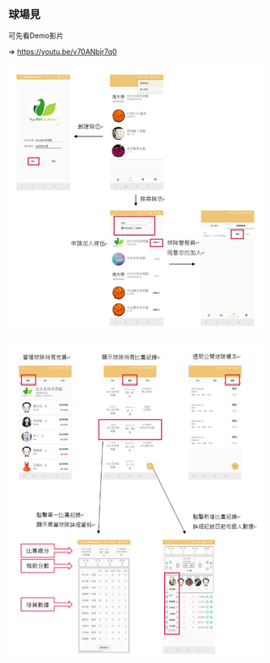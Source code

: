 ## 球場見

可先看Demo影片

=> https://youtu.be/v70ANbjr7q0

![image](https://github.com/the-cryptodog/SeeUatThePlayGround/blob/master/app/myteammanager/mainDemo.png?raw=true)

![image](https://github.com/the-cryptodog/SeeUatThePlayGround/blob/master/app/myteammanager/main2Demo.png?raw=true)
